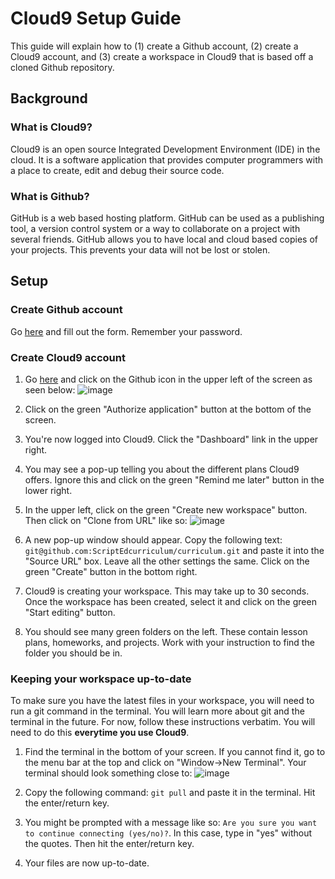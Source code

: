 # Cloud9 Setup Guide

This guide will explain how to (1) create a Github account, (2) create a Cloud9 account, and (3) create a workspace in Cloud9 that is based off a cloned Github repository.

## Background

### What is Cloud9?

Cloud9 is an open source Integrated Development Environment (IDE) in the cloud. It is a software application that provides computer programmers with a place to create, edit and debug their source code.

### What is Github?

GitHub is a web based hosting platform. GitHub can be used as a publishing tool, a version control system or a way to collaborate on a project with several friends. GitHub allows you to have local and cloud based copies of your projects. This prevents your data will not be lost or stolen. 

## Setup

### Create Github account

Go [here](https://github.com/join) and fill out the form. Remember your password.

### Create Cloud9 account

1. Go [here](https://c9.io/) and click on the Github icon in the upper left of the screen as seen below: ![image](http://i.imgur.com/95AGSAw.png)

2. Click on the green "Authorize application" button at the bottom of the screen.

3. You're now logged into Cloud9. Click the "Dashboard" link in the upper right.

4. You may see a pop-up telling you about the different plans Cloud9 offers. Ignore this and click on the green "Remind me later" button in the lower right.

5. In the upper left, click on the green "Create new workspace" button. Then click on "Clone from URL" like so: ![image](http://i.imgur.com/5fZCQNd.png)

6. A new pop-up window should appear. Copy the following text: ``git@github.com:ScriptEdcurriculum/curriculum.git`` and paste it into the "Source URL" box. Leave all the other settings the same. Click on the green "Create" button in the bottom right.

7. Cloud9 is creating your workspace. This may take up to 30 seconds. Once the workspace has been created, select it and click on the green "Start editing" button. 

8. You should see many green folders on the left. These contain lesson plans, homeworks, and projects. Work with your instruction to find the folder you should be in.

### Keeping your workspace up-to-date

To make sure you have the latest files in your workspace, you will need to run a git command in the terminal. You will learn more about git and the terminal in the future. For now, follow these instructions verbatim. You will need to do this **everytime you use Cloud9**.

1. Find the terminal in the bottom of your screen. If you cannot find it, go to the menu bar at the top and click on "Window->New Terminal". Your terminal should look something close to:
![image](http://i.imgur.com/EcpmCiX.png)

2. Copy the following command: ``git pull`` and paste it in the terminal. Hit the enter/return key. 

3. You might be prompted with a message like so: ``Are you sure you want to continue connecting (yes/no)?``. In this case, type in "yes" without the quotes. Then hit the enter/return key.

4. Your files are now up-to-date.



